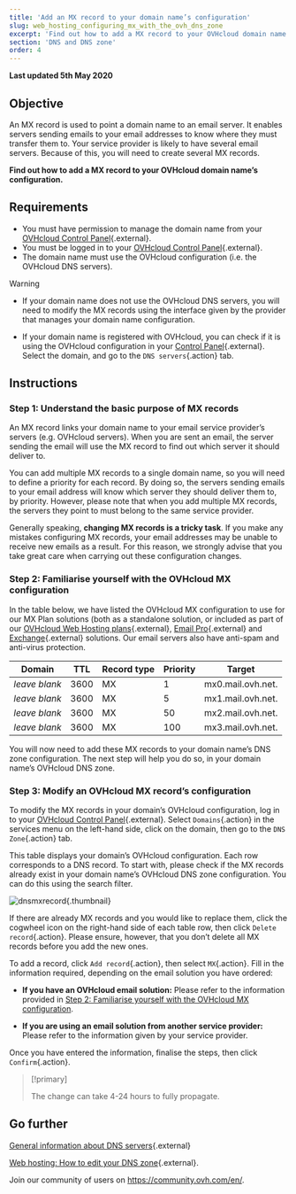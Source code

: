 ```yaml
---
title: 'Add an MX record to your domain name’s configuration'
slug: web_hosting_configuring_mx_with_the_ovh_dns_zone
excerpt: 'Find out how to add a MX record to your OVHcloud domain name’s configuration'
section: 'DNS and DNS zone'
order: 4
---
```


**Last updated 5th May 2020**

## Objective

An MX record is used to point a domain name to an email server. It enables servers sending emails to your email addresses to know where they must transfer them to. Your service provider is likely to have several email servers. Because of this, you will need to create several MX records.

**Find out how to add a MX record to your OVHcloud domain name’s configuration.**

## Requirements

- You must have permission to manage the domain name from your [OVHcloud Control Panel](https://www.ovh.com/auth/?action=gotomanager){.external}.
- You must be logged in to your [OVHcloud Control Panel](https://www.ovh.com/auth/?action=gotomanager){.external}.
- The domain name must use the OVHcloud configuration (i.e. the OVHcloud DNS servers).

> [!warning]
>
> - If your domain name does not use the OVHcloud DNS servers, you will need to modify the MX records using the interface given by the provider that manages your domain name configuration.
>
> - If your domain name is registered with OVHcloud, you can check if it is using the OVHcloud configuration in your [Control Panel](https://www.ovh.com/auth/?action=gotomanager){.external}. Select the domain, and go to the `DNS servers`{.action} tab.
>

## Instructions

### Step 1: Understand the basic purpose of MX records

An MX record links your domain name to your email service provider’s servers (e.g. OVHcloud servers). When you are sent an email, the server sending the email will use the MX record to find out which server it should deliver to.

You can add multiple MX records to a single domain name, so you will need to define a priority for each record. By doing so, the servers sending emails to your email address will know which server they should deliver them to, by priority. However, please note that when you add multiple MX records, the servers they point to must belong to the same service provider.

Generally speaking, **changing MX records is a tricky task**. If you make any mistakes configuring MX records, your email addresses may be unable to receive new emails as a result. For this reason, we strongly advise that you take great care when carrying out these configuration changes.

### Step 2: Familiarise yourself with the OVHcloud MX configuration

In the table below, we have listed the OVHcloud MX configuration to use for our MX Plan solutions (both as a standalone solution, or included as part of our [OVHcloud Web Hosting plans](https://www.ovh.com.au/web-hosting/){.external}, [Email Pro](https://www.ovh.co.uk/emails/email-pro/){.external} and [Exchange](https://www.ovh.co.uk/emails/hosted-exchange){.external} solutions. Our email servers also have anti-spam and anti-virus protection.

|Domain|TTL|Record type|Priority|Target|
|---|---|---|---|---|
|*leave blank*|3600|MX|1|mx0.mail.ovh.net.|
|*leave blank*|3600|MX|5|mx1.mail.ovh.net.|
|*leave blank*|3600|MX|50|mx2.mail.ovh.net.|
|*leave blank*|3600|MX|100|mx3.mail.ovh.net.|

You will now need to add these MX records to your domain name’s DNS zone configuration. The next step will help you do so, in your domain name’s OVHcloud DNS zone.

### Step 3: Modify an OVHcloud MX record’s configuration

To modify the MX records in your domain’s OVHcloud configuration, log in to your [OVHcloud Control Panel](https://www.ovh.com/auth/?action=gotomanager){.external}. Select `Domains`{.action} in the services menu on the left-hand side, click on the domain, then go to the `DNS Zone`{.action} tab.

This table displays your domain’s OVHcloud configuration. Each row corresponds to a DNS record. To start with, please check if the MX records already exist in your domain name’s OVHcloud DNS zone configuration. You can do this using the search filter.

![dnsmxrecord](images/mx-records-dns-zone.png){.thumbnail}

If there are already MX records and you would like to replace them, click the cogwheel icon on the right-hand side of each table row, then click `Delete record`{.action}. Please ensure, however, that you don’t delete all MX records before you add the new ones.

To add a record, click `Add record`{.action}, then select `MX`{.action}. Fill in the information required, depending on the email solution you have ordered:

- **If you have an OVHcloud email solution:** Please refer to the information provided in [Step 2: Familiarise yourself with the OVHcloud MX configuration](../web_hosting_configuring_mx_with_the_ovh_dns_zone/#step-2-familiarise-yourself-with-the-ovh-mx-configuration).

- **If you are using an email solution from another service provider:** Please refer to the information given by your service provider.

Once you have entered the information, finalise the steps, then click `Confirm`{.action}.

> [!primary]
>
> The change can take 4-24 hours to fully propagate.
>

## Go further

[General information about DNS servers](../web_hosting_general_information_about_dns_servers/){.external}

[Web hosting: How to edit your DNS zone](../web_hosting_how_to_edit_my_dns_zone/){.external}.

Join our community of users on <https://community.ovh.com/en/>.
